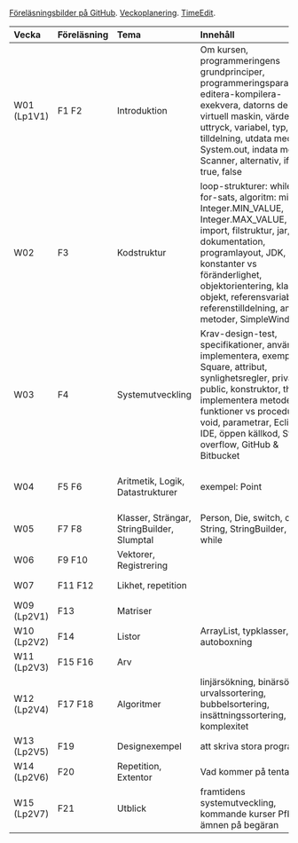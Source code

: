 [Föreläsningsbilder på GitHub]. [Veckoplanering]. [TimeEdit].

| Vecka         | Föreläsning | Tema  | Innehåll   | Ankboken |
|:--------------|:------------|:------|:-----------|:---------|
| W01 (Lp1V1)   | F1 F2       | Introduktion | Om kursen, programmeringens grundprinciper, programmeringsparadigmer, editera-kompilera-exekvera, datorns delar, virtuell maskin, värde, uttryck, variabel, typ, tilldelning, utdata med System.out, indata med Scanner, alternativ, if, else, true, false | 1, 3.1-3.3, 5.1-5.3, 6.1-6.2, 7.1, 7.3 |
| W02           | F3         | Kodstruktur | loop-strukturer: while-sats, for-sats, algoritm: min/max, Integer.MIN_VALUE, Integer.MAX_VALUE, Paket, import, filstruktur, jar, dokumentation, programlayout, JDK, konstanter vs föränderlighet, objektorientering, klasser,  objekt, referensvariabler, referenstilldelning, anropa metoder, SimpleWindow | 2.1-2.6, 4, 5.4, 7.2, 7.5-7.6, 7.8-7.9 |
| W03           | F4        | Systemutveckling | Krav-design-test, specifikationer, använda vs implementera, exempel: Square, attribut, synlighetsregler, private, public, konstruktor, this, implementera metoder, funktioner vs procedurer, void, parametrar, Eclipse IDE, öppen källkod, Stack overflow, GitHub & Bitbucket | 2.7-2.10, 3.3-3.12 |
| W04           | F5 F6       | Aritmetik, Logik, Datastrukturer  | exempel: Point | 3.1-3.9, 5, 6.1-6.4, 7.2, 7.5 |
| W05           | F7 F8       | Klasser, Strängar, StringBuilder, Slumptal | Person, Die, switch, char, String, StringBuilder, do-while | 11, 7.9, 6.10, 7.7, 7.4, 7.12  |
| W06           | F9 F10      | Vektorer, Registrering |  | 8 |
| W07           | F11 F12     | Likhet, repetition |  | Delar av 1-8, 11 |
| W09 (Lp2V1)   | F13         | Matriser |  | Kapitel 8.6-8.7 |
| W10 (Lp2V2)   | F14         | Listor | ArrayList, typklasser, autoboxning | 12 |
| W11 (Lp2V3)   | F15 F16     | Arv |  | 9 |
| W12 (Lp2V4)   | F17 F18     | Algoritmer | linjärsökning, binärsökning, urvalssortering, bubbelsortering, insättningssortering, komplexitet | 7.7, 8 |
| W13 (Lp2V5)   | F19         | Designexempel | att skriva stora program | 9, 10, 13   |
| W14 (Lp2V6)   | F20         | Repetition, Extentor | Vad kommer på tentan? | 1-13, A, B, C |
| W15 (Lp2V7)   | F21         | Utblick | framtidens systemutveckling, kommande kurser PfK m.fl., ämnen på begäran | (14-16) |

[Föreläsningsbilder på GitHub]: https://github.com/bjornregnell/lth-eda016-2015/tree/master/lectures/notes
[TimeEdit]: http://cs.lth.se/eda016/schema   
[Veckoplanering]: http://cs.lth.se/eda016/veckoplanering
